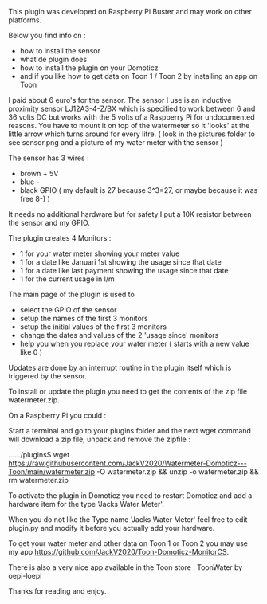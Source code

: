 This plugin was developed on Raspberry Pi Buster and may work on other platforms.

Below you find info on :

 - how to install the sensor
 - what de plugin does
 - how to install the plugin on your Domoticz
 - and if you like how to get data on Toon 1 / Toon 2 by installing an app on Toon

I paid about 6 euro's for the sensor.
The sensor I use is an inductive proximity sensor LJ12A3-4-Z/BX which is specified to work between 6 and 36 volts DC but works with the 5 volts of a Raspberry Pi for undocumented reasons. You have to mount it on top of the watermeter so it 'looks' at the little arrow which turns around for every litre.
( look in the pictures folder to see sensor.png and a picture of my water meter with the sensor )

The sensor has 3 wires :

 - brown + 5V
 - blue  - 
 - black GPIO ( my default is 27 because 3^3=27, or maybe because it was free 8-) )

It needs no additional hardware but for safety I put a 10K resistor between the sensor and my GPIO.

The plugin creates 4 Monitors :

 - 1 for your water meter showing your meter value
 - 1 for a date like Januari 1st showing the usage since that date
 - 1 for a date like last payment showing the usage since that date
 - 1 for the current usage in l/m

The main page of the plugin is used to

 - select the GPIO of the sensor
 - setup the names of the first 3 monitors
 - setup the initial values of the first 3 monitors
 - change the dates and values of the 2 'usage since' monitors
 - help you when you replace your water meter ( starts with a new value like 0 )

Updates are done by an interrupt routine in the plugin itself which is triggered by the sensor.

To install or update the plugin you need to get the contents of the zip file watermeter.zip.

On a Raspberry Pi you could :

Start a terminal and go to your plugins folder and the next wget command will download a zip file, unpack and remove the zipfile : 

 ....../plugins$ wget https://raw.githubusercontent.com/JackV2020/Watermeter-Domoticz---Toon/main/watermeter.zip -O watermeter.zip && unzip -o watermeter.zip && rm watermeter.zip

To activate the plugin in Domoticz you need to restart Domoticz and add a hardware item for the type 'Jacks Water Meter'.

When you do not like the Type name 'Jacks Water Meter' feel free to edit plugin.py and modify it before you actually add your hardware.

To get your water meter and other data on Toon 1 or Toon 2 you may use my app https://github.com/JackV2020/Toon-Domoticz-MonitorCS. 

There is also a very nice app available in the Toon store : ToonWater by oepi-loepi 

Thanks for reading and enjoy.
